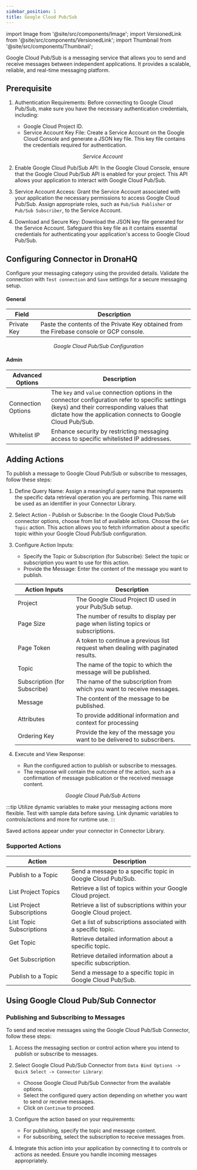 ```yaml
---
sidebar_position: 1
title: Google Cloud Pub/Sub
---
```


import Image from '@site/src/components/Image'; import VersionedLink from '@site/src/components/VersionedLink'; import
Thumbnail from '@site/src/components/Thumbnail';

Google Cloud Pub/Sub is a messaging service that allows you to send and receive messages between independent
applications. It provides a scalable, reliable, and real-time messaging platform.

## Prerequisite

1. Authentication Requirements: Before connecting to Google Cloud Pub/Sub, make sure you have the necessary
   authentication credentials, including:

   - Google Cloud Project ID.
   - Service Account Key File: Create a Service Account on the Google Cloud Console and generate a JSON key file. This
   key file contains the credentials required for authentication.
    <figure>
          <Thumbnail src="/img/reference/connectors/clouddata/serviceacc.jpeg" alt="Service Account" />
          <figcaption align = "center"><i>Service Account</i></figcaption>
   </figure>

2. Enable Google Cloud Pub/Sub API: In the Google Cloud Console, ensure that the Google Cloud Pub/Sub API is enabled for
   your project. This API allows your application to interact with Google Cloud Pub/Sub.

3. Service Account Access: Grant the Service Account associated with your application the necessary permissions to
   access Google Cloud Pub/Sub. Assign appropriate roles, such as `Pub/Sub Publisher` or `Pub/Sub Subscriber`, to the
   Service Account.

4. Download and Secure Key: Download the JSON key file generated for the Service Account. Safeguard this key file as it
   contains essential credentials for authenticating your application's access to Google Cloud Pub/Sub.

## Configuring Connector in DronaHQ

Configure your messaging category using the provided details. Validate the connection with `Test connection` and `Save`
settings for a secure messaging setup.

#### General

| Field       | Description                                                                              |
| ----------- | ---------------------------------------------------------------------------------------- |
| Private Key | Paste the contents of the Private Key obtained from the Firebase console or GCP console. |

   <figure>
       <Thumbnail src="/img/reference/connectors/pubsub/details.jpeg" alt="Google Cloud Pub/Sub Configuration" />
       <figcaption align="center"><i>Google Cloud Pub/Sub Configuration</i></figcaption>
   </figure>

#### Admin

| Advanced Options                                                                               | Description                                                                                                                                                                                                 |
| ---------------------------------------------------------------------------------------------- | ----------------------------------------------------------------------------------------------------------------------------------------------------------------------------------------------------------- |
| Connection Options                                                                             | The `key` and `value` connection options in the connector configuration refer to specific settings (keys) and their corresponding values that dictate how the application connects to Google Cloud Pub/Sub. |
| <VersionedLink to="/datasource-concepts/whitelisting-dronahq-ip/">Whitelist IP</VersionedLink> | Enhance security by restricting messaging access to specific whitelisted IP addresses.                                                                                                                      |

## Adding Actions

To publish a message to Google Cloud Pub/Sub or subscribe to messages, follow these steps:

1. Define Query Name: Assign a meaningful query name that represents the specific data retrieval operation you are
   performing. This name will be used as an identifier in your Connector Library.

2. Select Action - Publish or Subscribe: In the Google Cloud Pub/Sub connector options, choose from list of available
   actions. Choose the `Get Topic` action. This action allows you to fetch information about a specific topic within
   your Google Cloud Pub/Sub configuration.

3. Configure Action Inputs:

   - Specify the Topic or Subscription (for Subscribe): Select the topic or subscription you want to use for this
     action.
   - Provide the Message: Enter the content of the message you want to publish.

   | Action Inputs                | Description                                                                      |
   | ---------------------------- | -------------------------------------------------------------------------------- |
   | Project                      | The Google Cloud Project ID used in your Pub/Sub setup.                          |
   | Page Size                    | The number of results to display per page when listing topics or subscriptions.  |
   | Page Token                   | A token to continue a previous list request when dealing with paginated results. |
   | Topic                        | The name of the topic to which the message will be published.                    |
   | Subscription (for Subscribe) | The name of the subscription from which you want to receive messages.            |
   | Message                      | The content of the message to be published.                                      |
   | Attributes                   | To provide additional information and context for processing                     |
   | Ordering Key                 | Provide the key of the message you want to be delivered to subscribers.          |

4. Execute and View Response:

   - Run the configured action to publish or subscribe to messages.
   - The response will contain the outcome of the action, such as a confirmation of message publication or the received
     message content.

   <figure>
       <Thumbnail src="/img/reference/connectors/pubsub/actions.jpeg" alt="Google Cloud Pub/Sub Actions" />
       <figcaption align="center"><i>Google Cloud Pub/Sub Actions</i></figcaption>
   </figure>

:::tip 
Utilize dynamic variables to make your messaging actions more flexible. Test with sample data before saving. Link
dynamic variables to controls/actions and more for runtime use. 
:::

Saved actions appear under your connector in Connector Library.

### Supported Actions

| Action                     | Description                                                        |
| -------------------------- | ------------------------------------------------------------------ |
| Publish to a Topic         | Send a message to a specific topic in Google Cloud Pub/Sub.        |
| List Project Topics        | Retrieve a list of topics within your Google Cloud project.        |
| List Project Subscriptions | Retrieve a list of subscriptions within your Google Cloud project. |
| List Topic Subscriptions   | Get a list of subscriptions associated with a specific topic.      |
| Get Topic                  | Retrieve detailed information about a specific topic.              |
| Get Subscription           | Retrieve detailed information about a specific subscription.       |
| Publish to a Topic         | Send a message to a specific topic in Google Cloud Pub/Sub.        |

## Using Google Cloud Pub/Sub Connector

### Publishing and Subscribing to Messages

To send and receive messages using the Google Cloud Pub/Sub Connector, follow these steps:

1. Access the messaging section or control action where you intend to publish or subscribe to messages.

2. Select Google Cloud Pub/Sub Connector from `Data Bind Options -> Quick Select -> Connector Library`:

   - Choose Google Cloud Pub/Sub Connector from the available options.
   - Select the configured query action depending on whether you want to send or receive messages.
   - Click on `Continue` to proceed.

3. Configure the action based on your requirements:

   - For publishing, specify the topic and message content.
   - For subscribing, select the subscription to receive messages from.

4. Integrate this action into your application by connecting it to controls or actions as needed. Ensure you handle
   incoming messages appropriately.
